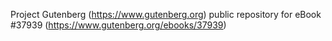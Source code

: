 Project Gutenberg (https://www.gutenberg.org) public repository for
eBook #37939 (https://www.gutenberg.org/ebooks/37939)
